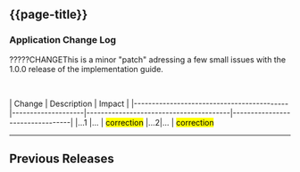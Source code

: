 ## {{page-title}}

### Application Change Log

?????CHANGEThis is a minor "patch" adressing a few small issues with the 1.0.0 release of the implementation guide.

<br>


| Change                                    | Description                            | Impact                          | 
|-------------------------------------------|--------------------|----------------------------------------|---------------------------------|
|...1  |...   | <mark style="background-color: Yellow">correction</mark>
|...2|... | <mark style="background-color: Yellow">correction</mark>


<hr>

## Previous Releases

<br>